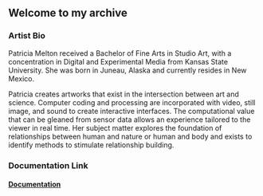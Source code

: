 ## Welcome to my archive

### Artist Bio

Patricia Melton received a Bachelor of Fine Arts in Studio Art, with a concentration in Digital and Experimental Media from Kansas State University. She was born in Juneau, Alaska and currently resides in New Mexico. 

Patricia creates artworks that exist in the intersection between art and science. Computer coding and processing are incorporated with video, still image, and sound to create interactive interfaces. The computational value that can be gleaned from sensor data allows an experience tailored to the viewer in real time. Her subject matter explores the foundation of relationships between human and nature or human and body and exists to identify methods to stimulate relationship building.


### Documentation Link

#### [Documentation](https://onepetrifiedtree.wixsite.com/pmelmedia/selected-work-1)
